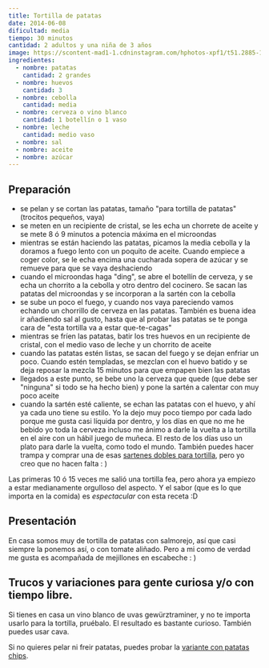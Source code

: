 ```yaml
---
title: Tortilla de patatas
date: 2014-06-08
dificultad: media
tiempo: 30 minutos
cantidad: 2 adultos y una niña de 3 años
image: https://scontent-mad1-1.cdninstagram.com/hphotos-xpf1/t51.2885-15/e15/10525487_569853133117406_711005057_n.jpg
ingredientes:
  - nombre: patatas
    cantidad: 2 grandes
  - nombre: huevos
    cantidad: 3
  - nombre: cebolla
    cantidad: media
  - nombre: cerveza o vino blanco
    cantidad: 1 botellín o 1 vaso
  - nombre: leche
    cantidad: medio vaso
  - nombre: sal
  - nombre: aceite
  - nombre: azúcar
---
```


## Preparación

- se pelan y se cortan las patatas, tamaño "para tortilla de patatas" (trocitos pequeños, vaya)
- se meten en un recipiente de cristal, se les echa un chorrete de aceite y se mete 8 ó 9 minutos a potencia máxima en el microondas
- mientras se están haciendo las patatas, picamos la media cebolla y la doramos a fuego lento con un poquito de aceite. Cuando empiece a coger color, se le echa encima una cucharada sopera de azúcar y se remueve para que se vaya deshaciendo
- cuando el microondas haga "ding", se abre el botellín de cerveza, y se echa un chorrito a la cebolla y otro dentro del cocinero. Se sacan las patatas del microondas y se incorporan a la sartén con la cebolla
- se sube un poco el fuego, y cuando nos vaya pareciendo vamos echando un chorrillo de cerveza en las patatas. También es buena idea ir añadiendo sal al gusto, hasta que al probar las patatas se te ponga cara de "esta tortilla va a estar que-te-cagas"
- mientras se fríen las patatas, batir los tres huevos en un recipiente de cristal, con el medio vaso de leche y un chorrito de aceite
- cuando las patatas estén listas, se sacan del fuego y se dejan enfriar un poco. Cuando estén templadas, se mezclan con el huevo batido y se deja reposar la mezcla 15 minutos para que empapen bien las patatas
- llegados a este punto, se bebe uno la cerveza que quede (que debe ser "ninguna" si todo se ha hecho bien) y pone la sartén a calentar con muy poco aceite
- cuando la sartén esté caliente, se echan las patatas con el huevo, y ahí ya cada uno tiene su estilo. Yo la dejo muy poco tiempo por cada lado porque me gusta casi líquida por dentro, y los días en que no me he bebido yo toda la cerveza incluso me ánimo a darle la vuelta a la tortilla en el aire con un hábil juego de muñeca. El resto de los días uso un plato para darle la vuelta, como todo el mundo. También puedes hacer trampa y comprar una de esas [sartenes dobles para tortilla](ttp://www.amazon.es/gp/product/B0056Y3ZCU/ref=as_li_ss_tl?ie=UTF8&camp=3626&creative=24822&creativeASIN=B0056Y3ZCU&linkCode=as2&tag=sofanara-21), pero yo creo que no hacen falta : )

Las primeras 10 ó 15 veces me salió una tortilla fea, pero ahora ya empiezo a estar medianamente orgulloso del aspecto. Y el sabor (que es lo que importa en la comida) es *espectacular* con esta receta :D

## Presentación

En casa somos muy de tortilla de patatas con salmorejo, así que casi siempre la ponemos así, o con tomate aliñado. Pero a mi como de verdad me gusta es acompañada de mejillones en escabeche : )

## Trucos y variaciones para gente curiosa y/o con tiempo libre.

Si tienes en casa un vino blanco de uvas gewürztraminer, y no te importa usarlo para la tortilla, pruébalo. El resultado es bastante curioso. También puedes usar cava.

Si no quieres pelar ni freir patatas, puedes probar la [variante con patatas chips](http://www.pequerecetas.com/receta/tortilla-patatas-chips/).
